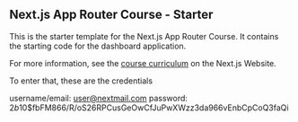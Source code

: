 ## Next.js App Router Course - Starter

This is the starter template for the Next.js App Router Course. It contains the starting code for the dashboard application.

For more information, see the [course curriculum](https://nextjs.org/learn) on the Next.js Website.

To enter that, these are the credentials

username/email: user@nextmail.com
password: $2b$10$fbFM866/R/oS26RPCusGeOwCfJuPwXWzz3da966vEnbCpCoQ3faQi
